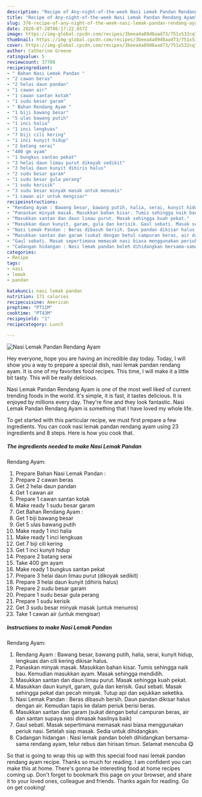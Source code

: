 ```yaml
---
description: "Recipe of Any-night-of-the-week Nasi Lemak Pandan Rendang Ayam"
title: "Recipe of Any-night-of-the-week Nasi Lemak Pandan Rendang Ayam"
slug: 376-recipe-of-any-night-of-the-week-nasi-lemak-pandan-rendang-ayam
date: 2020-07-28T06:17:22.657Z
image: https://img-global.cpcdn.com/recipes/3beea4a89d8aad73/751x532cq70/nasi-lemak-pandan-rendang-ayam-resipi-foto-utama.jpg
thumbnail: https://img-global.cpcdn.com/recipes/3beea4a89d8aad73/751x532cq70/nasi-lemak-pandan-rendang-ayam-resipi-foto-utama.jpg
cover: https://img-global.cpcdn.com/recipes/3beea4a89d8aad73/751x532cq70/nasi-lemak-pandan-rendang-ayam-resipi-foto-utama.jpg
author: Catherine Greene
ratingvalue: 5
reviewcount: 37788
recipeingredient:
- " Bahan Nasi Lemak Pandan "
- "2 cawan beras"
- "2 helai daun pandan"
- "1 cawan air"
- "1 cawan santan kotak"
- "1 sudu besar garam"
- " Bahan Rendang Ayam "
- "1 biji bawang besar"
- "5 ulas bawang putih"
- "1 inci halia"
- "1 inci lengkuas"
- "7 biji cili kering"
- "1 inci kunyit hidup"
- "2 batang serai"
- "400 gm ayam"
- "1 bungkus santan pekat"
- "3 helai daun limau purut dikoyak sedikit"
- "3 helai daun kunyit dihiris halus"
- "2 sudu besar garam"
- "1 sudu besar gula perang"
- "1 sudu kerisik"
- "3 sudu besar minyak masak untuk menumis"
- "1 cawan air untuk mengisar"
recipeinstructions:
- "Rendang Ayam : Bawang besar, bawang putih, halia, serai, kunyit hidup, lengkuas dan cili kering dikisar halus."
- "Panaskan minyak masak. Masukkan bahan kisar. Tumis sehingga naik bau. Kemudian masukkan ayam. Masak sehingga mendidih."
- "Masukkan santan dan daun limau purut. Masak sehingga kuah pekat."
- "Masukkan daun kunyit, garam, gula dan kerisik. Gaul sebati. Masak sehingga pekat dan pecah minyak. Tutup api dan sejukkan seketika."
- "Nasi Lemak Pandan : Beras dibasuh bersih. Daun pandan dikisar halus dengan air. Kemudian tapis ke dalam periuk berisi beras."
- "Masukkan santan dan garam (sukat dengan betul campuran beras, air dan santan supaya nasi dimasak hasilnya baik)"
- "Gaul sebati. Masak sepertimana memasak nasi biasa menggunakan periuk nasi. Setelah siap masak. Sedia untuk dihidangkan."
- "Cadangan hidangan : Nasi lemak pandan boleh dihidangkan bersama-sama rendang ayam, telur rebus dan hirisan timun. Selamat mencuba 😋"
categories:
- Recipe
tags:
- nasi
- lemak
- pandan

katakunci: nasi lemak pandan 
nutrition: 171 calories
recipecuisine: American
preptime: "PT11M"
cooktime: "PT43M"
recipeyield: "1"
recipecategory: Lunch

---
```



![Nasi Lemak Pandan
Rendang Ayam](https://img-global.cpcdn.com/recipes/3beea4a89d8aad73/751x532cq70/nasi-lemak-pandan-rendang-ayam-resipi-foto-utama.jpg)

Hey everyone, hope you are having an incredible day today. Today, I will show you a way to prepare a special dish, nasi lemak pandan
rendang ayam. It is one of my favorites food recipes. This time, I will make it a little bit tasty. This will be really delicious.



Nasi Lemak Pandan
Rendang Ayam is one of the most well liked of current trending foods in the world. It's simple, it is fast, it tastes delicious. It is enjoyed by millions every day. They're fine and they look fantastic. Nasi Lemak Pandan
Rendang Ayam is something that I have loved my whole life.


To get started with this particular recipe, we must first prepare a few ingredients. You can cook nasi lemak pandan
rendang ayam using 23 ingredients and 8 steps. Here is how you cook that.

<!--inarticleads1-->

##### The ingredients needed to make Nasi Lemak Pandan
Rendang Ayam:

1. Prepare  Bahan Nasi Lemak Pandan :
1. Prepare 2 cawan beras
1. Get 2 helai daun pandan
1. Get 1 cawan air
1. Prepare 1 cawan santan kotak
1. Make ready 1 sudu besar garam
1. Get  Bahan Rendang Ayam :
1. Get 1 biji bawang besar
1. Get 5 ulas bawang putih
1. Make ready 1 inci halia
1. Make ready 1 inci lengkuas
1. Get 7 biji cili kering
1. Get 1 inci kunyit hidup
1. Prepare 2 batang serai
1. Take 400 gm ayam
1. Make ready 1 bungkus santan pekat
1. Prepare 3 helai daun limau purut (dikoyak sedikit)
1. Prepare 3 helai daun kunyit (dihiris halus)
1. Prepare 2 sudu besar garam
1. Prepare 1 sudu besar gula perang
1. Prepare 1 sudu kerisik
1. Get 3 sudu besar minyak masak (untuk menumis)
1. Take 1 cawan air (untuk mengisar)




<!--inarticleads2-->

##### Instructions to make Nasi Lemak Pandan
Rendang Ayam:

1. Rendang Ayam : Bawang besar, bawang putih, halia, serai, kunyit hidup, lengkuas dan cili kering dikisar halus.
1. Panaskan minyak masak. Masukkan bahan kisar. Tumis sehingga naik bau. Kemudian masukkan ayam. Masak sehingga mendidih.
1. Masukkan santan dan daun limau purut. Masak sehingga kuah pekat.
1. Masukkan daun kunyit, garam, gula dan kerisik. Gaul sebati. Masak sehingga pekat dan pecah minyak. Tutup api dan sejukkan seketika.
1. Nasi Lemak Pandan : Beras dibasuh bersih. Daun pandan dikisar halus dengan air. Kemudian tapis ke dalam periuk berisi beras.
1. Masukkan santan dan garam (sukat dengan betul campuran beras, air dan santan supaya nasi dimasak hasilnya baik)
1. Gaul sebati. Masak sepertimana memasak nasi biasa menggunakan periuk nasi. Setelah siap masak. Sedia untuk dihidangkan.
1. Cadangan hidangan : Nasi lemak pandan boleh dihidangkan bersama-sama rendang ayam, telur rebus dan hirisan timun. Selamat mencuba 😋




So that is going to wrap this up with this special food nasi lemak pandan
rendang ayam recipe. Thanks so much for reading. I am confident you can make this at home. There's gonna be interesting food at home recipes coming up. Don't forget to bookmark this page on your browser, and share it to your loved ones, colleague and friends. Thanks again for reading. Go on get cooking!
